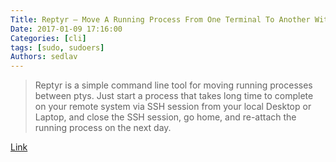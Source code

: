 ```yaml
---
Title: Reptyr – Move A Running Process From One Terminal To Another Without Closing It
Date: 2017-01-09 17:16:00
Categories: [cli]
tags: [sudo, sudoers]
Authors: sedlav
---
```


> Reptyr is a simple command line tool for moving running processes between ptys. Just start a process that takes long time to complete on your remote system via SSH session from your local Desktop or Laptop, and close the SSH session, go home, and re-attach the running process on the next day.

[Link](https://www.ostechnix.com/reptyr-move-running-process-new-terminal/)
